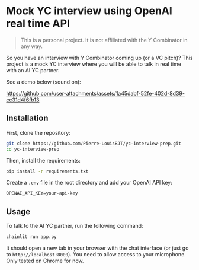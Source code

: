 # Mock YC interview using OpenAI real time API

> This is a personal project. It is not affiliated with the Y Combinator in any way.

So you have an interview with Y Combinator coming up (or a VC pitch)? This project is a mock YC interview where you will be able to talk in real time with an AI YC partner.

See a demo below (sound on):

https://github.com/user-attachments/assets/1a45dabf-52fe-402d-8d39-cc31d4f6fb13


## Installation

First, clone the repository:

```bash
git clone https://github.com/Pierre-LouisBJT/yc-interview-prep.git
cd yc-interview-prep
```

Then, install the requirements:

```bash
pip install -r requirements.txt
```

Create a `.env` file in the root directory and add your OpenAI API key:

```
OPENAI_API_KEY=your-api-key
```

## Usage

To talk to the AI YC partner, run the following command:

```bash
chainlit run app.py
```

It should open a new tab in your browser with the chat interface (or just go to `http://localhost:8000`). You need to allow access to your microphone. Only tested on Chrome for now.
